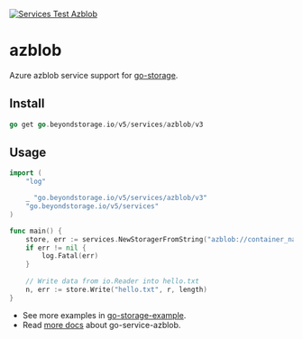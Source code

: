 [![Services Test Azblob](https://github.com/beyondstorage/go-storage/actions/workflows/services-test-azblob.yml/badge.svg)](https://github.com/beyondstorage/go-storage/actions/workflows/services-test-azblob.yml)

# azblob

Azure azblob service support for [go-storage](https://github.com/beyondstorage/go-storage).

## Install

```go
go get go.beyondstorage.io/v5/services/azblob/v3
```

## Usage

```go
import (
	"log"

	_ "go.beyondstorage.io/v5/services/azblob/v3"
	"go.beyondstorage.io/v5/services"
)

func main() {
	store, err := services.NewStoragerFromString("azblob://container_name/path/to/workdir?credential=hmac:<account_name>:<account_key>&endpoint=https:<account_name>.<endpoint_suffix>")
	if err != nil {
		log.Fatal(err)
	}
	
	// Write data from io.Reader into hello.txt
	n, err := store.Write("hello.txt", r, length)
}
```

- See more examples in [go-storage-example](https://github.com/beyondstorage/go-storage-example).
- Read [more docs](https://beyondstorage.io/docs/go-storage/services/azblob) about go-service-azblob.
